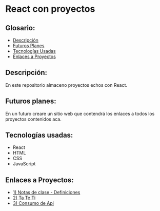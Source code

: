 # React con proyectos


## Glosario:
- [Descripción](#descripción)
- [Futuros Planes](#futuros-planes)
- [Tecnologías Usadas](#tecnologías-usadas)
- [Enlaces a Proyectos](#enlaces-a-proyectos)

## Descripción:
<p> En este repositorio almaceno proyectos echos con React.</p>

## Futuros planes:
En un futuro creare un sitio web que contendrá los enlaces a todos los proyectos contenidos aca.

## Tecnologías usadas:
- React
- HTML
- CSS
- JavaScript

## Enlaces a Proyectos:
- [1) Notas de clase - Definiciones](https://github.com/maybe9999/Learn-React-with-project/tree/main/projects/first-class_project)
- [2) Ta Te Ti](https://github.com/maybe9999/Learn-React-with-project/tree/main/projects/second-class_project)
- [3) Consumo de Api](https://github.com/maybe9999/Learn-React-with-project/tree/main/projects/third-class_project)

# 

